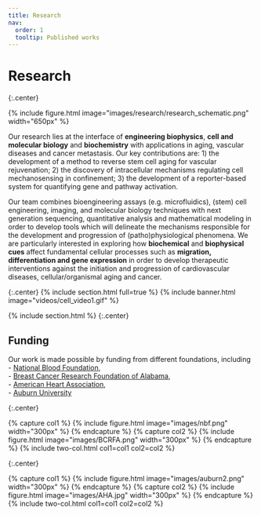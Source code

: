 ```yaml
---
title: Research
nav:
  order: 1
  tooltip: Published works
---
```


# <i class="fas fa-microscope"></i>Research

{:.center}

{%
  include figure.html
  image="images/research/research_schematic.png"
  width="650px"
%}

Our research lies at the interface of **engineering biophysics**, **cell and molecular biology** and **biochemistry** with applications in aging, vascular diseases and cancer metastasis. Our key contributions are: 1) the development of a method to reverse stem cell aging for vascular rejuvenation; 2) the discovery of intracellular mechanisms regulating cell mechanosensing in confinement; 3) the development of a reporter-based system for quantifying gene and pathway activation.

Our team combines bioengineering assays (e.g. microfluidics), (stem) cell engineering, imaging, and molecular biology techniques with next generation sequencing, quantitative analysis and mathematical modeling in order to develop tools which will delineate the mechanisms responsible for the development and progression of (patho)physiological phenomena. We are particularly interested in exploring how **biochemical** and **biophysical cues** affect fundamental cellular processes such as **migration, differentiation and gene expression** in order to develop therapeutic interventions against the initiation and progression of cardiovascular diseases, cellular/organismal aging and cancer.

{:.center}
{% include section.html full=true %}
{% include banner.html image="videos/cell_video1.gif" %}

{% include section.html %}
{:.center}

## Funding

Our work is made possible by funding from different foundations, including  
    - [National Blood Foundation](https://www.aabb.org/national-blood-foundation),  
    - [Breast Cancer Research Foundation of Alabama](https://www.bcrfa.org/),  
    - [American Heart Association](https://www.heart.org/),   
    - [Auburn University](https://cws.auburn.edu/ovpr)

{:.center}

{% capture col1 %}
{%
  include figure.html
  image="images/nbf.png"
  width="300px"
%}
{% endcapture %}
{% capture col2 %}
{%
  include figure.html
  image="images/BCRFA.png"
  width="300px"
%}
{% endcapture %}
{% include two-col.html col1=col1 col2=col2 %}

{:.center}

{% capture col1 %}
{%
  include figure.html
  image="images/auburn2.png"
  width="300px"
%}
{% endcapture %}
{% capture col2 %}
{%
  include figure.html
  image="images/AHA.jpg"
  width="300px"
%}
{% endcapture %}
{% include two-col.html col1=col1 col2=col2 %}


